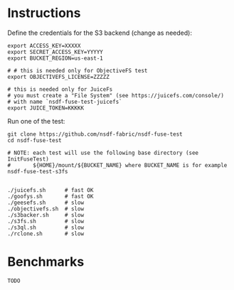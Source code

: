 # Instructions

Define the credentials for the S3 backend (change as needed):

```
export ACCESS_KEY=XXXXX
export SECRET_ACCESS_KEY=YYYYY
export BUCKET_REGION=us-east-1

# # this is needed only for ObjectiveFS test
export OBJECTIVEFS_LICENSE=ZZZZZ 

# this is needed only for JuiceFs 
# you must create a "File System" (see https://juicefs.com/console/)
# with name `nsdf-fuse-test-juicefs`
export JUICE_TOKEN=KKKKK
```

Run one of the test:

```
git clone https://github.com/nsdf-fabric/nsdf-fuse-test
cd nsdf-fuse-test

# NOTE: each test will use the following base directory (see InitFuseTest)
#       ${HOME}/mount/${BUCKET_NAME} where BUCKET_NAME is for example nsdf-fuse-test-s3fs


./juicefs.sh      # fast OK
./goofys.sh       # fast OK
./geesefs.sh      # slow 
./objectivefs.sh  # slow 
./s3backer.sh     # slow 
./s3fs.sh         # slow
./s3ql.sh         # slow 
./rclone.sh       # slow
```

# Benchmarks

```
TODO
```